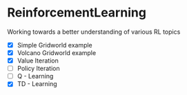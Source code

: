 # ReinforcementLearning
Working towards a better understanding of various RL topics

- [x] Simple Gridworld example
- [x] Volcano Gridworld example
- [x] Value Iteration
- [ ] Policy Iteration
- [ ] Q - Learning
- [x] TD - Learning